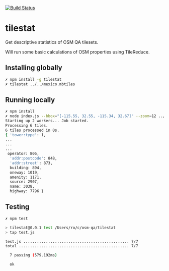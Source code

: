 [![Build Status](https://travis-ci.org/rodowi/tilestat.svg)](https://travis-ci.org/rodowi/tilestat)

# tilestat
Get descriptive statistics of OSM QA tilesets.

Will run some basic calculations of OSM properties using TileReduce.

## Installing globally
```bash
✗ npm install -g tilestat
✗ tilestat ../../mexico.mbtiles
```

## Running locally
```bash
✗ npm install
✗ node index.js --bbox="[-115.55, 32.55, -115.34, 32.67]" --zoom=12 ../data/mexico.mbtiles
Starting up 2 workers... Job started.
Processing 6 tiles.
6 tiles processed in 0s.
{ 'tower:type': 1,
...
...
...
 operator: 806,
  'addr:postcode': 848,
  'addr:street': 873,
  building: 894,
  oneway: 1019,
  amenity: 1171,
  source: 2907,
  name: 3038,
  highway: 7796 }

```

## Testing
```bash
✗ npm test

> tilestat@0.0.1 test /Users/ro/c/osm-qa/tilestat
> tap test.js

test.js ............................................... 7/7
total ................................................. 7/7

  7 passing (579.192ms)

  ok
```
